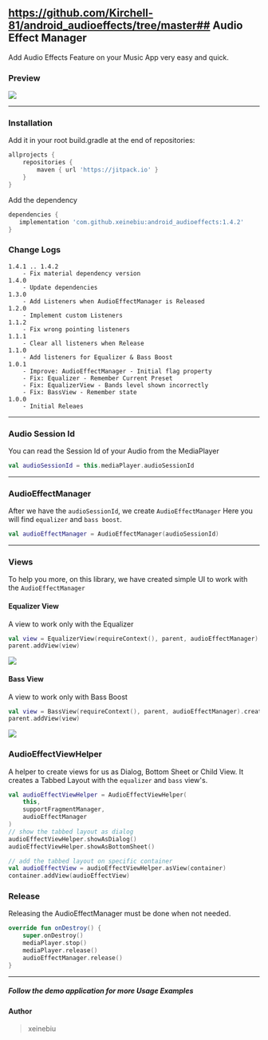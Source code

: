 https://github.com/Kirchell-81/android_audioeffects/tree/master## Audio Effect Manager
----
Add Audio Effects Feature on your Music App very easy and quick.

### Preview
![](docs/demo.gif)

----
### Installation
Add it in your root build.gradle at the end of repositories:
````groovy
allprojects {
	repositories {
		maven { url 'https://jitpack.io' }
	}
}
````
Add the dependency
````groovy
dependencies {
   implementation 'com.github.xeinebiu:android_audioeffects:1.4.2'
}
````

### Change Logs
    1.4.1 .. 1.4.2
        - Fix material dependency version
    1.4.0
        - Update dependencies
    1.3.0
        - Add Listeners when AudioEffectManager is Released
    1.2.0
        - Implement custom Listeners
    1.1.2
        - Fix wrong pointing listeners
    1.1.1
        - Clear all listeners when Release
    1.1.0
        - Add listeners for Equalizer & Bass Boost
    1.0.1
        - Improve: AudioEffectManager - Initial flag property 
        - Fix: Equalizer - Remember Current Preset
        - Fix: EqualizerView - Bands level shown incorrectly
        - Fix: BassView - Remember state
    1.0.0
        - Initial Releaes

----
### Audio Session Id
You can read the Session Id of your Audio from the MediaPlayer
````kotlin
val audioSessionId = this.mediaPlayer.audioSessionId
````

----
### AudioEffectManager
After we have the ``audioSessionId``, we create `AudioEffectManager`
Here you will find `equalizer` and `bass boost`.
````kotlin
val audioEffectManager = AudioEffectManager(audioSessionId)
````

----
### Views
To help you more, on this library, we have created simple UI to work with the `AudioEffectManager`
#### Equalizer View
A view to work only with the Equalizer
````kotlin
val view = EqualizerView(requireContext(), parent, audioEffectManager).createView()
parent.addView(view)
````
![](docs/view_equalizer.jpg) 

#### Bass View
A view to work only with Bass Boost
````kotlin
val view = BassView(requireContext(), parent, audioEffectManager).createView()
parent.addView(view)
````
![](docs/view_bass.jpg) 

### AudioEffectViewHelper
A helper to create views for us as Dialog, Bottom Sheet or Child View.
It creates a Tabbed Layout with the `equalizer` and `bass` view's.
````kotlin
val audioEffectViewHelper = AudioEffectViewHelper(
    this,
    supportFragmentManager,
    audioEffectManager
)
// show the tabbed layout as dialog
audioEffectViewHelper.showAsDialog()
audioEffectViewHelper.showAsBottomSheet()

// add the tabbed layout on specific container
val audioEffectView = audioEffectViewHelper.asView(container)
container.addView(audioEffectView)
````

### Release
Releasing the AudioEffectManager must be done when not needed.
````kotlin
override fun onDestroy() {
    super.onDestroy()
    mediaPlayer.stop()
    mediaPlayer.release()
    audioEffectManager.release()
}
````

----
##### Follow the demo application for more Usage Examples

#### Author
> xeinebiu
